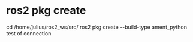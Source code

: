# ros2 pkg create
cd /home/julius/ros2_ws/src/
ros2 pkg create --build-type ament_python
test of connection

